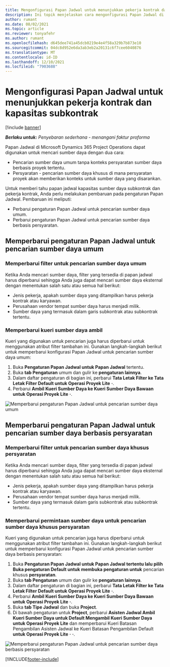 ```yaml
---
title: Mengonfigurasi Papan Jadwal untuk menunjukkan pekerja kontrak dan kapasitas subkontrak
description: Ini topik menjelaskan cara mengonfigurasi Papan Jadwal di Microsoft Dynamics 365 Project Operations untuk menunjukkan kapasitas sumber daya subkontrak saat kepegawaian persyaratan sumber daya proyek.
author: rumant
ms.date: 08/02/2021
ms.topic: article
ms.reviewer: tonyafehr
ms.author: rumant
ms.openlocfilehash: d645dee741a45dcb0219e4e4f58a329b7b873e10
ms.sourcegitcommit: 04dc8d952e6da3ab3eb2a20131c6f7cee6040876
ms.translationtype: MT
ms.contentlocale: id-ID
ms.lasthandoff: 12/10/2021
ms.locfileid: "7903688"
---
```

# <a name="configure-schedule-board-to-show-contract-workers-and-subcontracted-capacity"></a>Mengonfigurasi Papan Jadwal untuk menunjukkan pekerja kontrak dan kapasitas subkontrak 

[!include [banner](../../includes/dataverse-preview.md)]

_**Berlaku untuk:** Penyebaran sederhana - menangani faktur proforma_

Papan Jadwal di Microsoft Dynamics 365 Project Operations dapat digunakan untuk mencari sumber daya dengan dua cara:

- Pencarian sumber daya umum tanpa konteks persyaratan sumber daya berbasis proyek tertentu.
- Persyaratan - pencarian sumber daya khusus di mana persyaratan proyek akan memberikan konteks untuk sumber daya yang disarankan.

Untuk memberi tahu papan jadwal kapasitas sumber daya subkontrak dan pekerja kontrak, Anda perlu melakukan pembaruan pada pengaturan Papan Jadwal. Pembaruan ini meliputi: 
- Perbarui pengaturan Papan Jadwal untuk pencarian sumber daya umum.
- Perbarui pengaturan Papan Jadwal untuk pencarian sumber daya berbasis persyaratan.

## <a name="update-schedule-board-settings-for-general-resource-search"></a>Memperbarui pengaturan Papan Jadwal untuk pencarian sumber daya umum
### <a name="update-filters-for-general-resource-search"></a>Memperbarui filter untuk pencarian sumber daya umum
Ketika Anda mencari sumber daya, filter yang tersedia di papan jadwal harus diperbarui sehingga Anda juga dapat mencari sumber daya eksternal dengan menentukan salah satu atau semua hal berikut:
  - Jenis pekerja, apakah sumber daya yang ditampilkan harus pekerja kontrak atau karyawan.
  - Perusahaan vendor tempat sumber daya harus menjadi milik.
  - Sumber daya yang termasuk dalam garis subkontrak atau subkontrak tertentu.
    
### <a name="update-retrieve-resource-query"></a>Memperbarui kueri sumber daya ambil
Kueri yang digunakan untuk pencarian juga harus diperbarui untuk menggunakan atribut filter tambahan ini. Gunakan langkah-langkah berikut untuk memperbarui konfigurasi Papan Jadwal untuk pencarian sumber daya umum:  
1. Buka **Pengaturan Papan Jadwal untuk Papan Jadwal** tertentu.
2. Buka **tab Pengaturan** umum dan gulir ke **pengaturan lainnya**.
3. Dalam daftar pengaturan di bagian ini, perbarui **Tata Letak Filter ke Tata Letak Filter Default untuk Operasi Proyek Lite** **·**.
4. Perbarui **Ambil Kueri Sumber Daya ke Kueri Sumber Daya Bawaan untuk Operasi Proyek Lite** **·**.

![Memperbarui pengaturan Papan Jadwal untuk pencarian sumber daya umum](../media/BoardSettings.png)  

## <a name="update-schedule-board-settings-for-requirementbased-resource-search"></a>Memperbarui pengaturan Papan Jadwal untuk pencarian sumber daya berbasis persyaratan
### <a name="update-filters-for-requirement-specific-resource-search"></a>Memperbarui filter untuk pencarian sumber daya khusus persyaratan 
Ketika Anda mencari sumber daya, filter yang tersedia di papan jadwal harus diperbarui sehingga Anda juga dapat mencari sumber daya eksternal dengan menentukan salah satu atau semua hal berikut:
 - Jenis pekerja, apakah sumber daya yang ditampilkan harus pekerja kontrak atau karyawan.
 - Perusahaan vendor tempat sumber daya harus menjadi milik.
 - Sumber daya yang termasuk dalam garis subkontrak atau subkontrak tertentu.

### <a name="update-retrieve-resource-query-for-requirement-specific-resource-search"></a>Memperbarui permintaan sumber daya untuk pencarian sumber daya khusus persyaratan 
Kueri yang digunakan untuk pencarian juga harus diperbarui untuk menggunakan atribut filter tambahan ini. Gunakan langkah-langkah berikut untuk memperbarui konfigurasi Papan Jadwal untuk pencarian sumber daya berbasis persyaratan:

1. Buka **Pengaturan Papan Jadwal untuk Papan Jadwal tertentu lalu pilih Buka pengaturan Default untuk membuka pengaturan untuk** pencarian khusus **persyaratan**.
2. Buka **tab Pengaturan** umum dan gulir ke **pengaturan lainnya**.
3. Dalam daftar pengaturan di bagian ini, perbarui **Tata Letak Filter ke Tata Letak Filter Default untuk Operasi Proyek Lite** **·**.
4. Perbarui **Ambil Kueri Sumber Daya ke Kueri Sumber Daya Bawaan untuk Operasi Proyek Lite** **·**.
5. Buka **tab Tipe Jadwal** dan buka **Project**.
6. Di bawah pengaturan untuk **Project**, perbarui **Asisten Jadwal Ambil Kueri Sumber Daya untuk Default Mengambil Kueri Sumber Daya untuk Operasi Proyek Lite** dan memperbarui Kueri Batasan Pengambilan Asisten Jadwal ke Kueri Batasan Pengambilan Default **untuk Operasi Proyek Lite** **·** **·**.

![Memperbarui pengaturan Papan Jadwal untuk pencarian sumber daya berbasis persyaratan](../media/SASettings.png)  

[!INCLUDE[footer-include](../../includes/footer-banner.md)]

